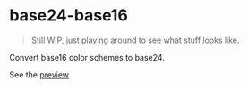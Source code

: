 # base24-base16

> Still WIP, just playing around to see what stuff looks like.

Convert base16 color schemes to base24.

See the [preview](./preview/README.md)
